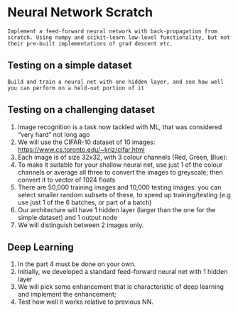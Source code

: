 # Neural Network Scratch

	Implement a feed-forward neural network with back-propagation from scratch. Using numpy and scikit-learn low-level functionality, but not their pre-built implementations of grad descent etc.

## Testing on a simple dataset

	Build and train a neural net with one hidden layer, and see how well you can perform on a held-out portion of it

## Testing on a challenging dataset

1. Image recognition is a task now tackled with ML, that was considered “very hard” not long ago
2. We will use the CIFAR-10 dataset of 10 images: https://www.cs.toronto.edu/~kriz/cifar.html
3. Each image is of size 32x32, with 3 colour channels (Red, Green, Blue): 
4. To make it suitable for your shallow neural net, use just 1 of the colour channels or average all three to convert the images to greyscale; then convert it to vector of 1024 floats
5. There are 50,000 training images and 10,000 testing images: you can select smaller random subsets of these, to speed up training/testing (e.g use just 1 of the 6 batches, or part of a batch)
6. Our architecture will have 1 hidden layer (larger than the one for the simple dataset) and 1 output node
7. We will distinguish between 2 images only.

## Deep Learning

1. In the part 4 must be done on your own.
2. Initially, we developed a standard feed-forward neural net with 1 hidden layer
3. We will pick some enhancement that is characteristic of deep learning and implement the enhancement; 
5. Test how well it works relative to previous NN.